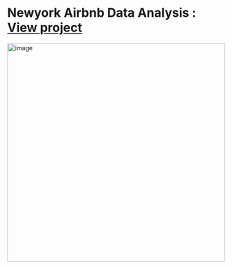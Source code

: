 # Newyork Airbnb Data Analysis : [View project](https://public.tableau.com/app/profile/sai.bandari/viz/NYCAirbnbDataAnalysis_17178816495800/NYCAIRBNBDATAANALYSIS)

<img src="https://github.com/SaiDeepikaBandari/Data_Visualization_Projects/assets/163686372/8c1e2abd-3bb9-45b1-99ee-7ec10c6de943" alt="image" width="500">


